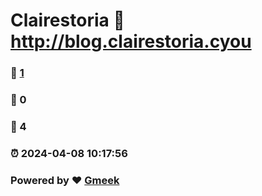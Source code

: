 # Clairestoria :link: http://blog.clairestoria.cyou 
### :page_facing_up: [1](http://blog.clairestoria.cyou/tag.html) 
### :speech_balloon: 0 
### :hibiscus: 4 
### :alarm_clock: 2024-04-08 10:17:56 
### Powered by :heart: [Gmeek](https://github.com/Meekdai/Gmeek)
